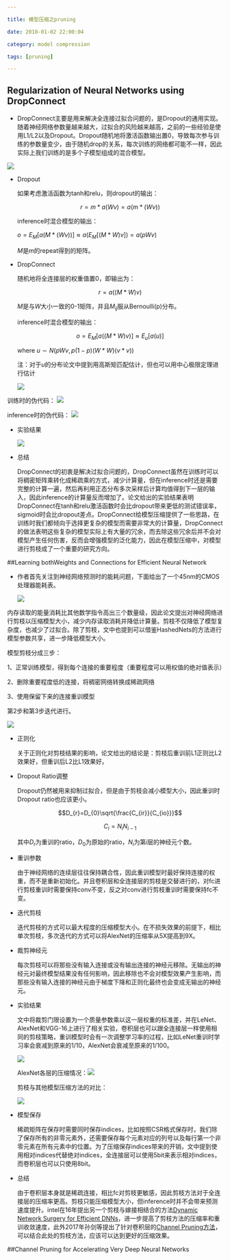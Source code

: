```yaml
---

title: 模型压缩之pruning

date: 2018-01-02 22:00:04

category: model compression

tags: [pruning]

---
```


## Regularization of Neural Networks using DropConnect

- DropConnect主要是用来解决全连接过拟合问题的，是Dropout的通用实现。随着神经网络参数量越来越大，过拟合的风险越来越高，之前的一些经验是使用L1/L2以及Dropout。Dropout随机地将激活函数输出置0，导致每次参与训练的参数量变少，由于随机drop的关系，每次训练的网络都可能不一样，因此实际上我们训练的是多个子模型组成的混合模型。

![](https://raw.githubusercontent.com/hjchen2/personal/master/blog/pruning/0.png)



- Dropout

  如果考虑激活函数为tanh和relu，则dropout的输出：

  $$r=m*a(Wv)=a(m*(Wv))$$

  inference时混合模型的输出：

  $o=E_{M}[a(M*(Wv))] \approx a(E_{M}[(M*W)v])=a(pWv)$

  $M$是$m$的repeat得到的矩阵。


- DropConnect

  随机地将全连接层的权重值置0，即输出为：

  $$r=a((M*W)v)$$

  $M$是与$W$大小一致的0-1矩阵，并且$M_{ij}$服从Bernoulli(p)分布。

  inference时混合模型的输出：

  $$o=E_{M}[a((M*W)v)] \approx E_{u}[a(u)] $$

  where $u\sim N(pWv, p(1-p)(W*W)(v*v))$

  注：对于$u$的分布论文中提到用高斯矩匹配估计，但也可以用中心极限定理进行估计

  ![](https://raw.githubusercontent.com/hjchen2/personal/master/blog/pruning/3.png)   


训练时的伪代码：
  ![](https://raw.githubusercontent.com/hjchen2/personal/master/blog/pruning/1.png)

inference时的伪代码：
  ![](https://raw.githubusercontent.com/hjchen2/personal/master/blog/pruning/2.png)

- 实验结果

  ![](https://raw.githubusercontent.com/hjchen2/personal/master/blog/pruning/4.png)


- 总结

  DropConnect的初衷是解决过拟合问题的，DropConnect虽然在训练时可以将稠密矩阵乘转化成稀疏乘的方式，减少计算量，但在inference时还是需要完整的计算一遍，然后再利用正态分布多次采样后计算均值得到下一层的输入，因此inference的计算量反而增加了。论文给出的实验结果表明DropConnect在tanh和relu激活函数时会比dropout带来更低的测试错误率，sigmoid时会比dropout差点。DropConnect给模型压缩提供了一些思路，在训练时我们都倾向于选择更复杂的模型而需要非常大的计算量，DropConnect的做法表明这些复杂的模型实际上有大量的冗余，而去除这些冗余后并不会对模型产生任何伤害，反而会增强模型的泛化能力，因此在模型压缩中，对模型进行剪枝成了一个重要的研究方向。



##Learning bothWeights and Connections for Efficient Neural Network

- 作者首先关注到神经网络预测时的能耗问题，下面给出了一个45nm的CMOS处理器能耗表。

  ![](https://raw.githubusercontent.com/hjchen2/personal/master/blog/pruning/5.png)

内存读取的能量消耗比其他数学指令高出三个数量级，因此论文提出对神经网络进行剪枝以压缩模型大小，减少内存读取消耗并降低计算量。剪枝不仅降低了模型复杂度，也减少了过拟合。除了剪枝，文中也提到可以借鉴HashedNets的方法进行模型参数共享，进一步降低模型大小。

模型剪枝分成三步：

1、正常训练模型，得到每个连接的重要程度（重要程度可以用权值的绝对值表示）

2、删除重要程度低的连接，将稠密网络转换成稀疏网络

3、使用保留下来的连接重训模型

第2步和第3步迭代进行。

![](https://raw.githubusercontent.com/hjchen2/personal/master/blog/pruning/6.png)

- 正则化

  关于正则化对剪枝结果的影响，论文给出的结论是：剪枝后重训前L1正则比L2效果好，但重训后L2比L1效果好。

- Dropout  Ratio调整

  Dropout仍然被用来抑制过拟合，但是由于剪枝会减小模型大小，因此重训时Dropout ratio也应该更小。

  $$D_{r}=D_{0}\sqrt{\frac{C_{ir}}{C_{io}}}$$

  $$C_{i}=N_{i}N_{i-1}$$

  其中$D_{r}$为重训的ratio，$D_{0}$为原始的ratio，$N_{i}$为第$i$层的神经元个数。

- 重训参数

  由于神经网络的连续层往往保持耦合性，因此重训模型时最好保持连接的权重，而不是重新初始化。并且卷积层和全连接层的剪枝是交替进行的，对fc进行剪枝重训时需要保持conv不变，反之对conv进行剪枝重训时需要保持fc不变。

- 迭代剪枝

  迭代剪枝的方式可以最大程度的压缩模型大小。在不损失效果的前提下，相比单次剪枝，多次迭代的方式可以将AlexNet的压缩率从5X提高到9X。

- 裁剪神经元

  每次剪枝可以将那些没有输入连接或没有输出连接的神经元移除。无输出的神经元对最终模型结果没有任何影响，因此移除也不会对模型效果产生影响，而那些没有输入连接的神经元由于梯度下降和正则化最终也会变成无输出的神经元。

- 实验结果

  文中将裁剪门限设置为一个质量参数乘以这一层权重的标准差，并在LeNet、AlexNet和VGG-16上进行了相关实验，卷积层也可以跟全连接层一样使用相同的剪枝策略，重训模型时会有一次调整学习率的过程，比如LeNet重训时学习率会衰减到原来的1/10，AlexNet会衰减至原来的1/100。

  ![](https://raw.githubusercontent.com/hjchen2/personal/master/blog/pruning/1-2.png)

  AlexNet各层的压缩情况：![](https://raw.githubusercontent.com/hjchen2/personal/master/blog/pruning/1-3.png)

  剪枝与其他模型压缩方法的对比：

  ![](https://raw.githubusercontent.com/hjchen2/personal/master/blog/pruning/2-2.png)

- 模型保存

  稀疏矩阵在保存时需要同时保存indices，比如按照CSR格式保存时，我们除了保存所有的非零元素外，还需要保存每个元素对应的列号以及每行第一个非零元素在所有元素中的位置。为了压缩保存indices带来的开销，文中提到使用相对indices代替绝对indices，全连接层可以使用5bit来表示相对indices，而卷积层也可以只使用8bit。

- 总结

  由于卷积层本身就是稀疏连接，相比fc对剪枝更敏感，因此剪枝方法对于全连接层的压缩率更高。剪枝只能压缩模型大小，但inference时并不会带来预测速度提升。intel在16年提出另一个剪枝与嫁接相结合的方法[Dynamic Network Surgery for Efficient DNNs](https://arxiv.org/pdf/1608.04493.pdf)，进一步提高了剪枝方法的压缩率和重训收敛速度，此外2017年孙剑等提出了针对卷积层的[Channel Pruning方法](https://arxiv.org/pdf/1707.06168.pdf)，可以结合此处的剪枝方法，应该可以达到更好的压缩效果。


##Channel Pruning for Accelerating Very Deep Neural Networks
